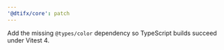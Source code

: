 ```yaml
---
'@dtifx/core': patch
---
```


Add the missing `@types/color` dependency so TypeScript builds succeed under Vitest 4.
